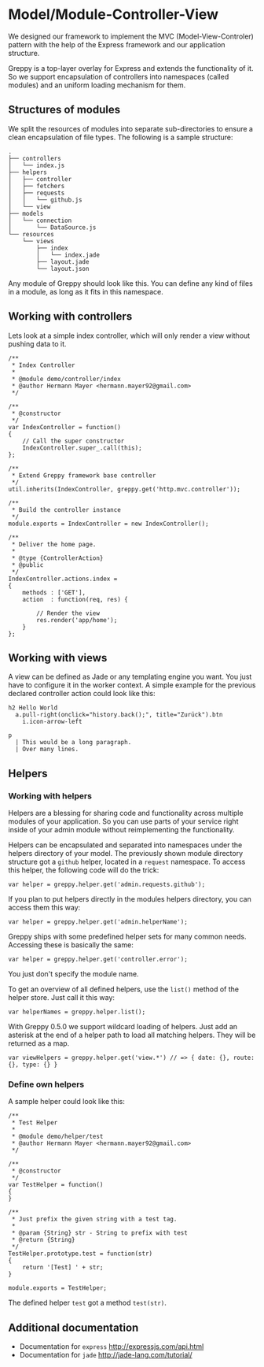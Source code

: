 # Model/Module-Controller-View

We designed our framework to implement the MVC (Model-View-Controler)
pattern with the help of the Express framework and our application
structure.

Greppy is a top-layer overlay for Express and extends the functionality
of it. So we support encapsulation of controllers into namespaces (called
modules) and an uniform loading mechanism for them.

## Structures of modules

We split the resources of modules into separate sub-directories to ensure
a clean encapsulation of file types. The following is a sample structure:

    .
    ├── controllers
    │   └── index.js
    ├── helpers
    │   ├── controller
    │   ├── fetchers
    │   ├── requests
    │   │   └── github.js
    │   └── view
    ├── models
    │   └── connection
    │       └── DataSource.js
    └── resources
        └── views
            ├── index
            │   └── index.jade
            ├── layout.jade
            └── layout.json

Any module of Greppy should look like this. You can define any kind of
files in a module, as long as it fits in this namespace.

## Working with controllers

Lets look at a simple index controller, which will only render a view without
pushing data to it.

    /**
     * Index Controller
     *
     * @module demo/controller/index
     * @author Hermann Mayer <hermann.mayer92@gmail.com>
     */

    /**
     * @constructor
     */
    var IndexController = function()
    {
        // Call the super constructor
        IndexController.super_.call(this);
    };

    /**
     * Extend Greppy framework base controller
     */
    util.inherits(IndexController, greppy.get('http.mvc.controller'));

    /**
     * Build the controller instance
     */
    module.exports = IndexController = new IndexController();

    /**
     * Deliver the home page.
     *
     * @type {ControllerAction}
     * @public
     */
    IndexController.actions.index =
    {
        methods : ['GET'],
        action  : function(req, res) {

            // Render the view
            res.render('app/home');
        }
    };

## Working with views

A view can be defined as Jade or any templating engine you want. You just
have to configure it in the worker context. A simple example for the previous
declared controller action could look like this:

    h2 Hello World
      a.pull-right(onclick="history.back();", title="Zurück").btn
        i.icon-arrow-left

    p
      | This would be a long paragraph.
      | Over many lines.

## Helpers

### Working with helpers

Helpers are a blessing for sharing code and functionality across multiple
modules of your application. So you can use parts of your service right
inside of your admin module without reimplementing the functionality.

Helpers can be encapsulated and separated into namespaces under the helpers
directory of your model. The previously shown module directory structure got
a ``github`` helper, located in a ``request`` namespace. To access this helper,
the following code will do the trick:

    var helper = greppy.helper.get('admin.requests.github');

If you plan to put helpers directly in the modules helpers directory, you
can access them this way:

    var helper = greppy.helper.get('admin.helperName');

Greppy ships with some predefined helper sets for many common needs.
Accessing these is basically the same:

    var helper = greppy.helper.get('controller.error');

You just don't specify the module name.

To get an overview of all defined helpers, use the
``list()`` method of the helper store. Just call it this way:

    var helperNames = greppy.helper.list();

With Greppy 0.5.0 we support wildcard loading of helpers.
Just add an asterisk at the end of a helper path to load
all matching helpers. They will be returned as a map.

    var viewHelpers = greppy.helper.get('view.*') // => { date: {}, route: {}, type: {} }

### Define own helpers

A sample helper could look like this:

    /**
     * Test Helper
     *
     * @module demo/helper/test
     * @author Hermann Mayer <hermann.mayer92@gmail.com>
     */

    /**
     * @constructor
     */
    var TestHelper = function()
    {
    }

    /**
     * Just prefix the given string with a test tag.
     *
     * @param {String} str - String to prefix with test
     * @return {String}
     */
    TestHelper.prototype.test = function(str)
    {
        return '[Test] ' + str;
    }

    module.exports = TestHelper;

The defined helper ``test`` got a method ``test(str)``.

## Additional documentation

* Documentation for ``express`` http://expressjs.com/api.html
* Documentation for ``jade`` http://jade-lang.com/tutorial/

